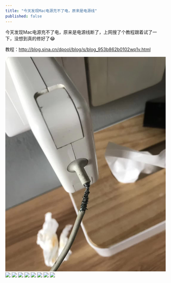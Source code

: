 ```yaml
---
title: "今天发现Mac电源充不了电，原来是电源线"
published: false
---
```

今天发现Mac电源充不了电，原来是电源线断了，上网搜了个教程跟着试了一下，没想到真的修好了😂

教程：http://blog.sina.cn/dpool/blog/s/blog_953b862b0102wp1v.html

![](./1.jpg)
![](./2.jpg)
![](./3.jpg)
![](./4.jpg)
![](./5.jpg)
![](./6.jpg)
![](./7.jpg)
![](./8.jpg)
![](./9.jpg)
